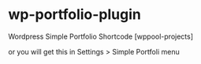 # wp-portfolio-plugin
Wordpress Simple  Portfolio
Shortcode 
[wppool-projects]

or  you will get this in Settings > Simple Portfoli  menu
